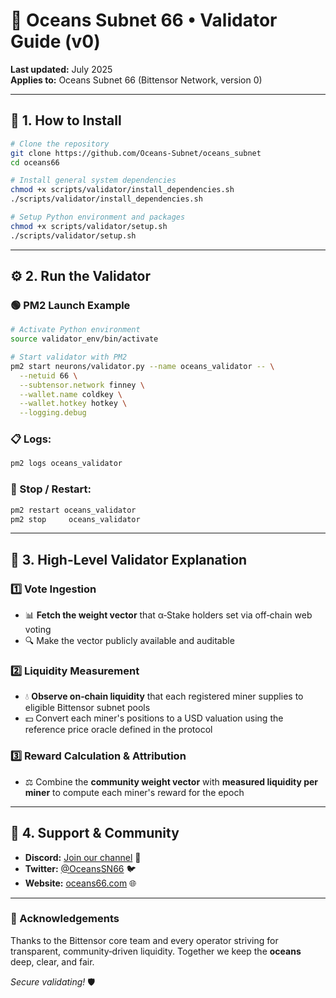 # 🌊 Oceans Subnet 66 • Validator Guide (v0)

**Last updated:** July 2025  
**Applies to:** Oceans Subnet 66 (Bittensor Network, version 0)

---

## 🚀 1. How to Install

```bash
# Clone the repository
git clone https://github.com/Oceans-Subnet/oceans_subnet
cd oceans66

# Install general system dependencies
chmod +x scripts/validator/install_dependencies.sh
./scripts/validator/install_dependencies.sh

# Setup Python environment and packages
chmod +x scripts/validator/setup.sh
./scripts/validator/setup.sh
```

---

## ⚙️ 2. Run the Validator

### 🟢 PM2 Launch Example

```bash
# Activate Python environment
source validator_env/bin/activate

# Start validator with PM2
pm2 start neurons/validator.py --name oceans_validator -- \
  --netuid 66 \
  --subtensor.network finney \
  --wallet.name coldkey \
  --wallet.hotkey hotkey \
  --logging.debug
```

### 📋 Logs:

```bash
pm2 logs oceans_validator
```

### 🔄 Stop / Restart:

```bash
pm2 restart oceans_validator
pm2 stop     oceans_validator
```

---

## 🎯 3. High-Level Validator Explanation

### 1️⃣ **Vote Ingestion**

- 📊 **Fetch the weight vector** that α‑Stake holders set via off‑chain web voting
- 🔍 Make the vector publicly available and auditable

### 2️⃣ **Liquidity Measurement**

- 💧 **Observe on‑chain liquidity** that each registered miner supplies to eligible Bittensor subnet pools
- 💵 Convert each miner's positions to a USD valuation using the reference price oracle defined in the protocol

### 3️⃣ **Reward Calculation & Attribution**

- ⚖️ Combine the **community weight vector** with **measured liquidity per miner** to compute each miner's reward for the epoch

---

## 🤝 4. Support & Community

- **Discord:** [Join our channel](https://discord.com/channels/799672011265015819/1392960766990221312) 💬
- **Twitter:** [@OceansSN66](https://twitter.com/OceansSN66) 🐦
- **Website:** [oceans66.com](https://oceans66.com) 🌐

---

### 🙏 Acknowledgements

Thanks to the Bittensor core team and every operator striving for transparent, community‑driven liquidity. Together we keep the **oceans** deep, clear, and fair.

_Secure validating!_ 🛡️

```

```
